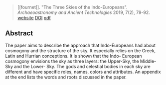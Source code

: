 > [[fournet]]. "The Three Skies of the Indo-Europeans". *Archaeoastronomy and Ancient Technologies* 2019, 7(2), 79-92. [website](http://aaatec.org/art/a-fournetar1) [DOI](https://doi.org/10.24411/2310-2144-2019-00008) [pdf](a-fournet2019.pdf) 

## Abstract
The paper aims to describe the approach that Indo-Europeans had about cosmogony and the structure of the sky. It especially relies on the Greek, Latin and Hurrian conceptions. It is shown that the Indo- European cosmogony envisions the sky as three layers: the Upper-Sky, the Middle-Sky and the Lower- Sky. The gods and celestial bodies in each sky are different and have specific roles, names, colors and attributes. An appendix at the end lists the words and roots discussed in the paper.